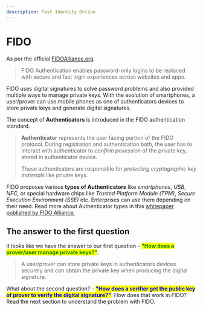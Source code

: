 ```yaml
---
description: Fast Identity Online
---
```


# FIDO

As per the official [FIDOAlliance.org](https://fidoalliance.org/what-is-fido/).

> FIDO Authentication enables password-only logins to be replaced with secure and fast login experiences across websites and apps.

FIDO uses digital signatures to solve password problems and also provided multiple ways to manage private keys. With the evolution of smartphones, a user/prover can use mobile phones as one of authenticators devices to store private keys and generate digital signatures.&#x20;

The concept of **Authenticators** is introduced in the FIDO authentication standard.&#x20;

> **Authenticator** represents the user facing portion of the FIDO protocol. During registration and authentication both, the user has to interact with authenticator to _confirm posession_ of the private key, stored in authenticator device.
>
> &#x20;
>
> These authenticators are responsible for _protecting cryptographic key materials_ like private keys.

FIDO proposes various **types of Authenticators** like _smartphones_, _USB_, _NFC_,  or special hardware chips like _Trusted Platform Module (TPM)_, _Secure Execution Environment (SSE)_ etc. Enterprises can use them depending on their need. Read more about Authenticator types in this [whitepaper published by FIDO Alliance.](https://media.fidoalliance.org/wp-content/uploads/2021/09/FIDO-White-Paper-Choosing-FIDO-Authenticators-for-Enterprise-Use-Cases.pdf)&#x20;


## The answer to the first question

It looks like we have the answer to our first question - <mark style="color:green;">**"How does a prover/user manage private keys?"**</mark>. 

> A user/prover can store private keys in authenticators devices securely and can obtain the private key when producing the digital signature.

What about the second question? - <mark style="color:blue;">**"How does a verifier get the public key of prover to verify the digital signature?"**</mark>. How does that work in FIDO? Read the next section to understand the problem with FIDO.







